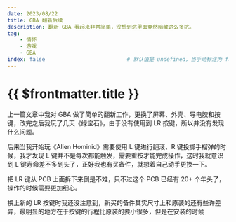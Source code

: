 ```yaml
---
date: 2023/08/22
title: GBA 翻新后续
description: 翻新 GBA 看起来非常简单，没想到这里面竟然暗藏这么多坑。
tag:
    - 情怀
    - 游戏
    - GBA
index: false                          # 默认值是 undefined，当手动标注为 false 之后，打包过程中将屏蔽该文件入口
---
```


# {{ $frontmatter.title }}

上一篇文章中我对 GBA 做了简单的翻新工作，更换了屏幕、外壳、导电胶和按键，改完之后我玩了几天《绿宝石》，由于没有使用到 LR 按键，所以并没有发现什么问题。

后来当我开始玩《Alien Hominid》需要使用 L 键进行翻滚、R 键投掷手榴弹的时候，我才发现 L 键并不是每次都能触发，需要重按才能完成操作，这时我就意识到 L 键寿命差不多到头了，正好我也有买备件，就想着自己动手更换一下。

把 LR 键从 PCB 上面拆下来倒是不难，只不过这个 PCB 已经有 20+ 个年头了，操作的时候需要更加细心。

换上新的 LR 按键时我还没注意到，新买的备件其实尺寸上和原装的还有些许差异，最明显的地方在于按键的行程比原装的要小很多，但是在安装的时候
